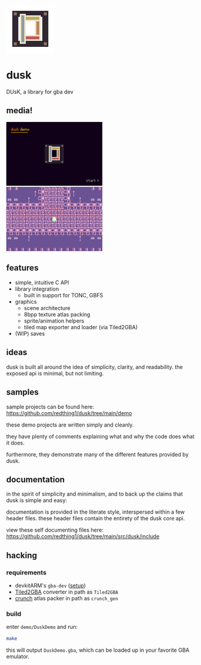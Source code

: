
![icon](media/icon.png)

# dusk

DUsK, a library for gba dev

## media!

<img src="media/duskdemo.webp" width="256">
<img src="media/fountain2.webp" width="256">

## features
+ simple, intuitive C API
+ library integration
    + built in support for TONC, GBFS
+ graphics
    + scene architecture
    + 8bpp texture atlas packing
    + sprite/animation helpers
    + tiled map exporter and loader (via Tiled2GBA)
+ (WIP) saves

## ideas

dusk is built all around the idea of simplicity, clarity, and readability.
the exposed api is minimal, but not limiting.

## samples

sample projects can be found here: https://github.com/redthing1/dusk/tree/main/demo

these demo projects are written simply and cleanly.

they have plenty of comments explaining what and why the code does what it does.

furthermore, they demonstrate many of the different features provided by dusk.

## documentation

in the spirit of simplicity and minimalism, and to back up the claims that dusk is simple and easy:

documentation is provided in the literate style, interspersed within a few header files.
these header files contain the entirety of the dusk core api.

view these self documenting files here: https://github.com/redthing1/dusk/tree/main/src/dusk/include

## hacking

### requirements
+ devkitARM's `gba-dev` ([setup](https://devkitpro.org/wiki/Getting_Started))
+ [Tiled2GBA](https://github.com/LucvandenBrand/Tiled2GBA/tree/master/converter) converter in path as `Tiled2GBA`
+ [crunch](https://github.com/xdrie/crunch) atlas packer in path as `crunch_gen`

### build

enter `demo/DuskDemo` and run:

```sh
make
```

this will output `DuskDemo.gba`, which can be loaded up in your favorite GBA emulator.
